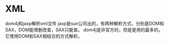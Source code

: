 # XML
dom4j和jaxp解析xml文件
jaxp是sun公司出的，有两种解析方式，分别是DOM和SAX，DOM能增删改查，SAX只能查。
dom4j是非官方的，但是是用的最多的，它使用DOM和SAX相结合的方式解析。
